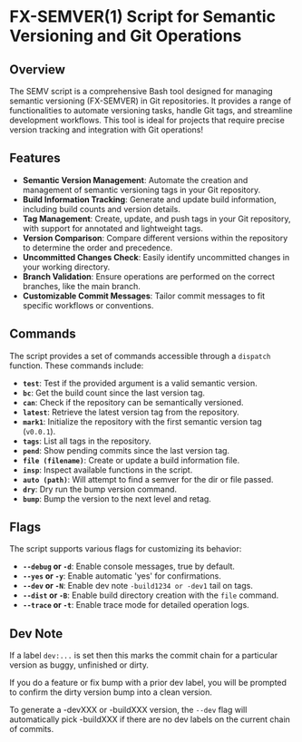 # FX-SEMVER(1) Script for Semantic Versioning and Git Operations

## Overview

The SEMV script is a comprehensive Bash tool designed for managing semantic versioning (FX-SEMVER) in Git repositories. It provides a range of functionalities to automate versioning tasks, handle Git tags, and streamline development workflows. This tool is ideal for projects that require precise version tracking and integration with Git operations!

## Features

- **Semantic Version Management**: Automate the creation and management of semantic versioning tags in your Git repository.
- **Build Information Tracking**: Generate and update build information, including build counts and version details.
- **Tag Management**: Create, update, and push tags in your Git repository, with support for annotated and lightweight tags.
- **Version Comparison**: Compare different versions within the repository to determine the order and precedence.
- **Uncommitted Changes Check**: Easily identify uncommitted changes in your working directory.
- **Branch Validation**: Ensure operations are performed on the correct branches, like the main branch.
- **Customizable Commit Messages**: Tailor commit messages to fit specific workflows or conventions.

## Commands

The script provides a set of commands accessible through a `dispatch` function. These commands include:

- **`test`**: Test if the provided argument is a valid semantic version.
- **`bc`**: Get the build count since the last version tag.
- **`can`**: Check if the repository can be semantically versioned.
- **`latest`**: Retrieve the latest version tag from the repository.
- **`mark1`**: Initialize the repository with the first semantic version tag (`v0.0.1`).
- **`tags`**: List all tags in the repository.
- **`pend`**: Show pending commits since the last version tag.
- **`file (filename)`**: Create or update a build information file.
- **`insp`**: Inspect available functions in the script.
- **`auto (path)`**: Will attempt to find a semver for the dir or file passed.
- **`dry`**:  Dry run the bump version command.
- **`bump`**: Bump the version to the next level and retag.

## Flags

The script supports various flags for customizing its behavior:

- **`--debug` or `-d`**: Enable console messages, true by default.
- **`--yes` or `-y`**: Enable automatic 'yes' for confirmations.
- **`--dev` or `-N`**: Enable dev note `-build1234 or -dev1` tail on tags.
- **`--dist` or `-B`**: Enable build directory creation with the `file` command.
- **`--trace` or `-t`**: Enable trace mode for detailed operation logs.


## Dev Note

If a label `dev:...` is set then this marks the commit chain for a particular version as buggy, unfinished or dirty.

If you do a feature or fix bump with a prior dev label, you will be prompted to confirm the dirty version bump into a clean version. 

To generate a -devXXX or -buildXXX version, the `--dev` flag will automatically pick -buildXXX if there are no dev labels on the current chain of commits.
